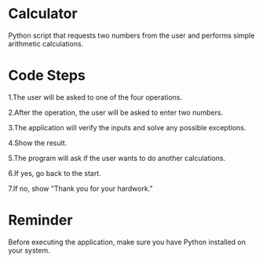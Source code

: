 # Calculator
Python script that requests two numbers from the user and performs simple arithmetic calculations.

# Code Steps
1.The user will be asked to one of the four operations.

2.After the operation, the user will be asked to enter two numbers.

3.The application will verify the inputs and solve any possible exceptions.

4.Show the result.

5.The program will ask if the user wants to do another calculations.

6.If yes, go back to the start.

7.If no, show "Thank you for your hardwork."

# Reminder
Before executing the application, make sure you have Python installed on your system.
